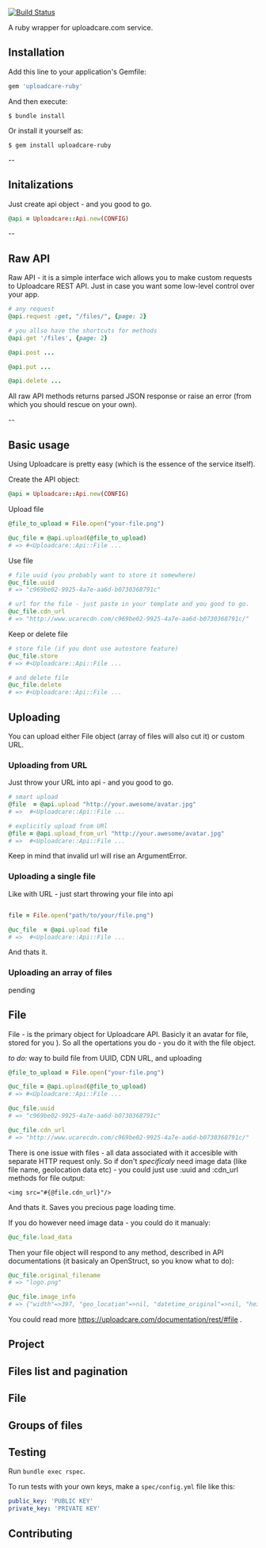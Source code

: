 [![Build Status](https://secure.travis-ci.org/uploadcare/ruby-uploadcare-api.png?branch=master)](http://travis-ci.org/uploadcare/ruby-uploadcare-api)

A ruby wrapper for uploadcare.com service.


## Installation

Add this line to your application's Gemfile:

```ruby
gem 'uploadcare-ruby'
```

And then execute:

```shell
$ bundle install
```

Or install it yourself as:

```shell
$ gem install uploadcare-ruby
```

--

## Initalizations
Just create api object - and you good to go.

```ruby
@api = Uploadcare::Api.new(CONFIG)
```

--

## Raw API
Raw API - it is a simple interface wich allows you to make custom requests to Uploadcare REST API.
Just in case you want some low-level control over your app.

```ruby
# any request
@api.request :get, "/files/", {page: 2}

# you allso have the shortcuts for methods
@api.get '/files', {page: 2}

@api.post ...

@api.put ...

@api.delete ...

```
All raw API methods returns parsed JSON response or raise an error (from which you should rescue on your own).

--

## Basic usage
Using Uploadcare is pretty easy (which is the essence of the service itself).

Create the API object:

```ruby
@api = Uploadcare::Api.new(CONFIG)

```

Upload file

```ruby
@file_to_upload = File.open("your-file.png")

@uc_file = @api.upload(@file_to_upload)
# => #<Uploadcare::Api::File ...
```

Use file

```ruby
# file uuid (you probably want to store it somewhere)
@uc_file.uuid
# => "c969be02-9925-4a7e-aa6d-b0730368791c"

# url for the file - just paste in your template and you good to go.
@uc_file.cdn_url
# => "http://www.ucarecdn.com/c969be02-9925-4a7e-aa6d-b0730368791c/"
```

Keep or delete file

```ruby
# store file (if you dont use autostore feature)
@uc_file.store
# => #<Uploadcare::Api::File ...

# and delete file
@uc_file.delete
# => #<Uploadcare::Api::File ...
```
## Uploading
You can upload either File object (array of files will also cut it) or custom URL.

### Uploading from URL
Just throw your URL into api - and you good to go.

```ruby
# smart upload
@file  = @api.upload "http://your.awesome/avatar.jpg" 
# =>  #<Uploadcare::Api::File ...

# explicitly upload from URl
@file = @api.upload_from_url "http://your.awesome/avatar.jpg" 
# =>  #<Uploadcare::Api::File ...
```
Keep in mind that invalid url will rise an ArgumentError.

### Uploading a single file
Like with URL - just start throwing your file into api

```ruby

file = File.open("path/to/your/file.png")

@uc_file  = @api.upload file
# =>  #<Uploadcare::Api::File ...

```
And thats it.

### Uploading an array of files
pending

## File
File - is the primary object for Uploadcare API. Basicly it an avatar for file, stored for you ).
So all the opertations you do - you do it with the file object.

*to do:* way to build file from UUID, CDN URL, and uploading


```ruby
@file_to_upload = File.open("your-file.png")

@uc_file = @api.upload(@file_to_upload)
# => #<Uploadcare::Api::File ...

@uc_file.uuid
# => "c969be02-9925-4a7e-aa6d-b0730368791c"

@uc_file.cdn_url
# => "http://www.ucarecdn.com/c969be02-9925-4a7e-aa6d-b0730368791c/"
```
There is one issue with files - all data associated with it accesible with separate HTTP request only.
So if don't *specificaly* need image data (like file name, geolocation data etc) - you could just use :uuid and :cdn_url methods for file output:

```erb
<img src="#{@file.cdn_url}"/>
```

And thats it. Saves you precious page loading time.

If you do however need image data - you could do it manualy:

```ruby
@uc_file.load_data
```

Then your file object will respond to any method, described in API documentations (it basicaly an OpenStruct, so you know what to do):

```ruby
@uc_file.original_filename
# => "logo.png"

@uc_file.image_info
# => {"width"=>397, "geo_location"=>nil, "datetime_original"=>nil, "height"=>81}
```

You could read more https://uploadcare.com/documentation/rest/#file .


## Project
## Files list and pagination
## File
## Groups of files
## Testing

Run `bundle exec rspec`.

To run tests with your own keys, make a `spec/config.yml` file like this:

```yaml
public_key: 'PUBLIC KEY'
private_key: 'PRIVATE KEY'
```

## Contributing
